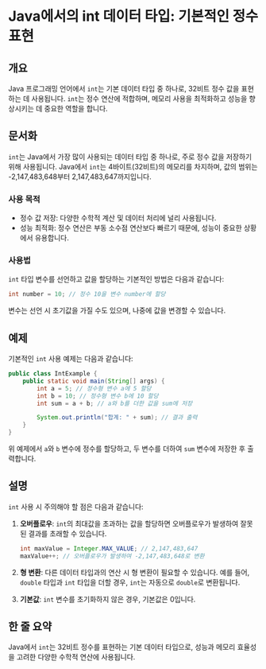<!--
Meta Description: # Java에서의 int 데이터 타입: 기본적인 정수 표현 ## 개요 Java 프로그래밍 언어에서 `int`는 기본 데이터 타입 중 하나로, 32비트 정수 값을 표현하는 데 사용됩니다. `int`는 정수 연산에 적합하며, 메모리 사용을 최적화하고 성능을 향상시키는 데 ...
Meta Keywords: int, 데이터, java, 사용됩니다, 147
-->

# Java에서의 int 데이터 타입: 기본적인 정수 표현

## 개요
Java 프로그래밍 언어에서 `int`는 기본 데이터 타입 중 하나로, 32비트 정수 값을 표현하는 데 사용됩니다. `int`는 정수 연산에 적합하며, 메모리 사용을 최적화하고 성능을 향상시키는 데 중요한 역할을 합니다.

## 문서화
`int`는 Java에서 가장 많이 사용되는 데이터 타입 중 하나로, 주로 정수 값을 저장하기 위해 사용됩니다. Java에서 `int`는 4바이트(32비트)의 메모리를 차지하며, 값의 범위는 -2,147,483,648부터 2,147,483,647까지입니다. 

### 사용 목적
- 정수 값 저장: 다양한 수학적 계산 및 데이터 처리에 널리 사용됩니다.
- 성능 최적화: 정수 연산은 부동 소수점 연산보다 빠르기 때문에, 성능이 중요한 상황에서 유용합니다.

### 사용법
`int` 타입 변수를 선언하고 값을 할당하는 기본적인 방법은 다음과 같습니다:

```java
int number = 10; // 정수 10을 변수 number에 할당
```

변수는 선언 시 초기값을 가질 수도 있으며, 나중에 값을 변경할 수 있습니다.

## 예제
기본적인 `int` 사용 예제는 다음과 같습니다:

```java
public class IntExample {
    public static void main(String[] args) {
        int a = 5; // 정수형 변수 a에 5 할당
        int b = 10; // 정수형 변수 b에 10 할당
        int sum = a + b; // a와 b를 더한 값을 sum에 저장

        System.out.println("합계: " + sum); // 결과 출력
    }
}
```

위 예제에서 `a`와 `b` 변수에 정수를 할당하고, 두 변수를 더하여 `sum` 변수에 저장한 후 출력합니다.

## 설명
`int` 사용 시 주의해야 할 점은 다음과 같습니다:

1. **오버플로우**: `int`의 최대값을 초과하는 값을 할당하면 오버플로우가 발생하여 잘못된 결과를 초래할 수 있습니다.
   ```java
   int maxValue = Integer.MAX_VALUE; // 2,147,483,647
   maxValue++; // 오버플로우가 발생하여 -2,147,483,648로 변환
   ```

2. **형 변환**: 다른 데이터 타입과의 연산 시 형 변환이 필요할 수 있습니다. 예를 들어, `double` 타입과 `int` 타입을 더할 경우, `int`는 자동으로 `double`로 변환됩니다.

3. **기본값**: `int` 변수를 초기화하지 않은 경우, 기본값은 0입니다.

## 한 줄 요약
Java에서 `int`는 32비트 정수를 표현하는 기본 데이터 타입으로, 성능과 메모리 효율성을 고려한 다양한 수학적 연산에 사용됩니다.